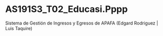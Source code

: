 # AS191S3_T02_Educasi.Pppp
Sistema de Gestión de Ingresos y Egresos de APAFA (Edgard Rodriguez | Luis Taquire)
